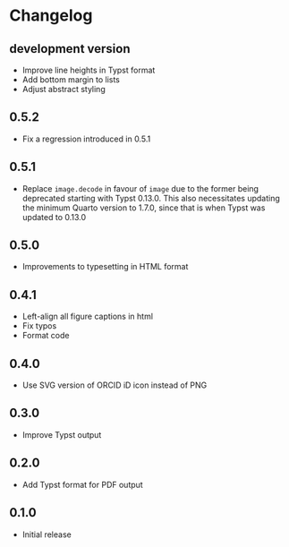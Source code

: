 # Changelog

## development version

- Improve line heights in Typst format
- Add bottom margin to lists
- Adjust abstract styling

## 0.5.2

- Fix a regression introduced in 0.5.1

## 0.5.1

- Replace `image.decode` in favour of `image` due to the former being deprecated starting with Typst 0.13.0. This also necessitates updating the minimum Quarto version to 1.7.0, since that is when Typst was updated to 0.13.0

## 0.5.0

- Improvements to typesetting in HTML format

## 0.4.1

- Left-align all figure captions in html
- Fix typos
- Format code

## 0.4.0

- Use SVG version of ORCID iD icon instead of PNG

## 0.3.0

- Improve Typst output

## 0.2.0

- Add Typst format for PDF output

## 0.1.0

- Initial release

